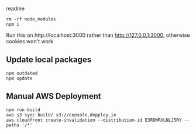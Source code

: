 readme

`rm -rf node_modules`  
`npm i`

Run this on http://localhost:3000 rather than http://127.0.0.1:3000, otherwise cookies won't work

## Update local packages

`npm outdated`  
`npm update`

## Manual AWS Deployment

`npm run build`  
`aws s3 sync build/ s3://console.depploy.io`  
`aws cloudfront create-invalidation --distribution-id E3RDWRXLNLJ5RY --paths '/*'`
